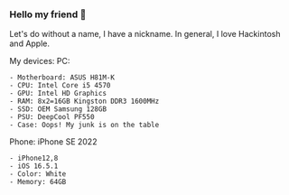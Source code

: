 ### Hello my friend 👋
Let's do without a name, I have a nickname. In general, I love Hackintosh and Apple.

My devices:
PC:
```
- Motherboard: ASUS H81M-K
- CPU: Intel Core i5 4570
- GPU: Intel HD Graphics
- RAM: 8x2=16GB Kingston DDR3 1600MHz
- SSD: OEM Samsung 128GB
- PSU: DeepCool PF550
- Case: Oops! My junk is on the table
```

Phone: iPhone SE 2022
```
- iPhone12,8
- iOS 16.5.1
- Color: White
- Memory: 64GB
```
